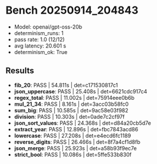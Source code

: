 # Bench 20250914_204843
- Model: openai/gpt-oss-20b
- determinism_runs: 1
- pass rate: 1.0 (12/12)
- avg latency: 20.601 s
- determinism_ok: True

## Results
- **fib_20**: PASS | 54.811s | det=c171530817c1
- **json_uppercase**: PASS | 25.408s | det=6621cdc917c4
- **regex_total**: PASS | 11.002s | det=75914eee0b6b
- **mul_21_34**: PASS | 8.161s | det=3acc03b58fc0
- **sum_big**: PASS | 10.585s | det=9ac58e03f982
- **division**: PASS | 10.303s | det=0ade7c2cf97f
- **json_sort_values**: PASS | 24.368s | det=d84a20cb5d7e
- **extract_year**: PASS | 12.896s | det=fbc7843acd86
- **lowercase**: PASS | 27.208s | det=e4ecd6fc1189
- **reverse_digits**: PASS | 26.466s | det=8f7a4cf1d8fb
- **json_merge**: PASS | 25.923s | det=a58b93f9ec7e
- **strict_bool**: PASS | 10.086s | det=5ffe533b830f